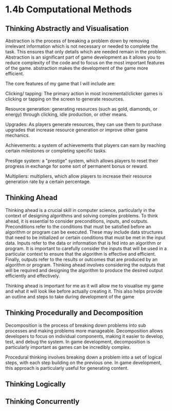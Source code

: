 # 1.4b Computational Methods

## Thinking Abstractly and Visualisation

Abstraction is the process of breaking a problem down by removing irrelevant information which is not necessary or needed to complete the task. This ensures that only details which are needed remain in the problem. Abstraction is an significant part of game development as it allows you to reduce complexity of the code and to focus on the most important features of the game. abstraction makes the development of the game more efficient.

The core features of my game that I will include are:

Clicking/ tapping: The primary action in most incremental/clicker games is clicking or tapping on the screen to generate resources.

Resource generation: generating resources (such as gold, diamonds, or energy) through clicking, idle production, or other means.

Upgrades: As players generate resources, they can use them to purchase upgrades that increase resource generation or improve other game mechanics.

Achievements: a system of achievements that players can earn by reaching certain milestones or completing specific tasks.

Prestige system: a "prestige" system, which allows players to reset their progress in exchange for some sort of permanent bonus or reward.

Multipliers: multipliers, which allow players to increase their resource generation rate by a certain percentage.

## Thinking Ahead

Thinking ahead is a crucial skill in computer science, particularly in the context of designing algorithms and solving complex problems. To think ahead, it is essential to consider preconditions, inputs, and outputs. Preconditions refer to the conditions that must be satisfied before an algorithm or program can be executed. These may include data structures that need to be initialized or certain conditions that must be met in the input data. Inputs refer to the data or information that is fed into an algorithm or program. It is important to carefully consider the inputs that will be used in a particular context to ensure that the algorithm is effective and efficient. Finally, outputs refer to the results or outcomes that are produced by an algorithm or program. Thinking ahead involves considering the outputs that will be required and designing the algorithm to produce the desired output efficiently and effectively.

Thinking ahead is important for me as it will allow me to visualise my game and what it will look like before actually creating it. This also helps provide an outline and steps to take during development of the game

## Thinking Procedurally and Decomposition

Decomposition is the process of breaking down problems into sub processes and making problems more manageable. Decomposition allows developers to focus on individual components, making it easier to develop, test, and debug the system. In game development, decomposition is particularly important as games can be incredibly complex.

Procedural thinking involves breaking down a problem into a set of logical steps, with each step building on the previous one. In game development, this approach is particularly useful for generating content.

## Thinking Logically

## Thinking Concurrently
